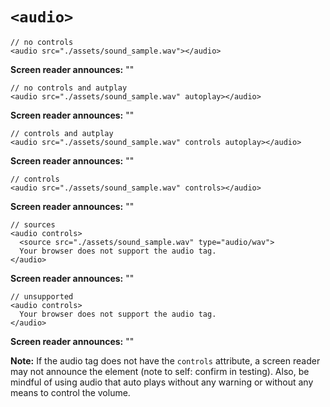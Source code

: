 # `<audio>`

    // no controls
    <audio src="./assets/sound_sample.wav"></audio>

**Screen reader announces:** ""

    // no controls and autplay
    <audio src="./assets/sound_sample.wav" autoplay></audio>

**Screen reader announces:** ""

    // controls and autplay
    <audio src="./assets/sound_sample.wav" controls autoplay></audio>

**Screen reader announces:** ""

    // controls
    <audio src="./assets/sound_sample.wav" controls></audio>

**Screen reader announces:** ""

    // sources
    <audio controls>
      <source src="./assets/sound_sample.wav" type="audio/wav">
      Your browser does not support the audio tag.
    </audio>

**Screen reader announces:** ""

    // unsupported
    <audio controls>
      Your browser does not support the audio tag.
    </audio>

**Screen reader announces:** ""

**Note:** If the audio tag does not have the `controls` attribute, a screen reader may not announce the element (note to self: confirm in testing). Also, be mindful of using audio that auto plays without any warning or without any means to control the volume.
